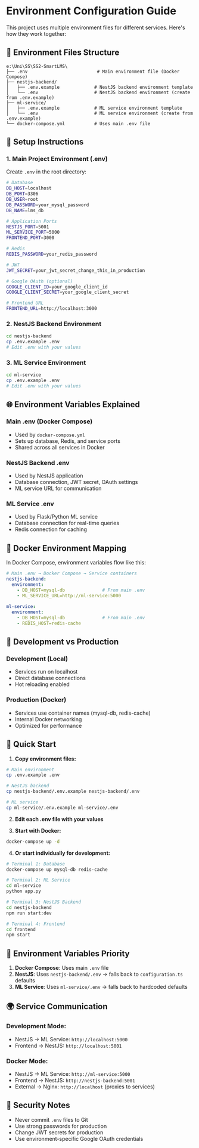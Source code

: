 # Environment Configuration Guide

This project uses multiple environment files for different services. Here's how they work together:

## 📁 Environment Files Structure

```
e:\Uni\SS\SS2-SmartLMS\
├── .env                          # Main environment file (Docker Compose)
├── nestjs-backend/
│   ├── .env.example             # NestJS backend environment template
│   └── .env                     # NestJS backend environment (create from .env.example)
├── ml-service/
│   ├── .env.example             # ML service environment template
│   └── .env                     # ML service environment (create from .env.example)
└── docker-compose.yml           # Uses main .env file
```

## 🔧 Setup Instructions

### 1. Main Project Environment (.env)
Create `.env` in the root directory:

```bash
# Database
DB_HOST=localhost
DB_PORT=3306
DB_USER=root
DB_PASSWORD=your_mysql_password
DB_NAME=lms_db

# Application Ports
NESTJS_PORT=5001
ML_SERVICE_PORT=5000
FRONTEND_PORT=3000

# Redis
REDIS_PASSWORD=your_redis_password

# JWT
JWT_SECRET=your_jwt_secret_change_this_in_production

# Google OAuth (optional)
GOOGLE_CLIENT_ID=your_google_client_id
GOOGLE_CLIENT_SECRET=your_google_client_secret

# Frontend URL
FRONTEND_URL=http://localhost:3000
```

### 2. NestJS Backend Environment
```bash
cd nestjs-backend
cp .env.example .env
# Edit .env with your values
```

### 3. ML Service Environment
```bash
cd ml-service
cp .env.example .env
# Edit .env with your values
```

## 🌐 Environment Variables Explained

### Main .env (Docker Compose)
- Used by `docker-compose.yml`
- Sets up database, Redis, and service ports
- Shared across all services in Docker

### NestJS Backend .env
- Used by NestJS application
- Database connection, JWT secret, OAuth settings
- ML service URL for communication

### ML Service .env
- Used by Flask/Python ML service
- Database connection for real-time queries
- Redis connection for caching

## 🐳 Docker Environment Mapping

In Docker Compose, environment variables flow like this:

```yaml
# Main .env → Docker Compose → Service containers
nestjs-backend:
  environment:
    - DB_HOST=mysql-db              # From main .env
    - ML_SERVICE_URL=http://ml-service:5000
    
ml-service:
  environment:
    - DB_HOST=mysql-db              # From main .env  
    - REDIS_HOST=redis-cache
```

## 🔄 Development vs Production

### Development (Local)
- Services run on localhost
- Direct database connections
- Hot reloading enabled

### Production (Docker)
- Services use container names (mysql-db, redis-cache)
- Internal Docker networking
- Optimized for performance

## 🚀 Quick Start

1. **Copy environment files:**
```bash
# Main environment
cp .env.example .env

# NestJS backend
cp nestjs-backend/.env.example nestjs-backend/.env

# ML service  
cp ml-service/.env.example ml-service/.env
```

2. **Edit each .env file with your values**

3. **Start with Docker:**
```bash
docker-compose up -d
```

4. **Or start individually for development:**
```bash
# Terminal 1: Database
docker-compose up mysql-db redis-cache

# Terminal 2: ML Service
cd ml-service
python app.py

# Terminal 3: NestJS Backend
cd nestjs-backend
npm run start:dev

# Terminal 4: Frontend
cd frontend
npm start
```

## 🔧 Environment Variables Priority

1. **Docker Compose**: Uses main `.env` file
2. **NestJS**: Uses `nestjs-backend/.env` → falls back to `configuration.ts` defaults
3. **ML Service**: Uses `ml-service/.env` → falls back to hardcoded defaults

## 🌍 Service Communication

### Development Mode:
- NestJS → ML Service: `http://localhost:5000`
- Frontend → NestJS: `http://localhost:5001`

### Docker Mode:
- NestJS → ML Service: `http://ml-service:5000`
- Frontend → NestJS: `http://nestjs-backend:5001`
- External → Nginx: `http://localhost` (proxies to services)

## 🔐 Security Notes

- Never commit `.env` files to Git
- Use strong passwords for production
- Change JWT secrets for production
- Use environment-specific Google OAuth credentials
